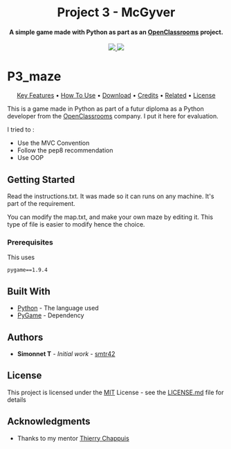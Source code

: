 <h1 align="center">
  <br>

  <br>
  Project 3 - McGyver
  <br>
</h1>

<h4 align="center">A simple game made with Python as part as an <a href="https://openclassrooms.com/en" target="_blank">OpenClassrooms</a> project.</h4>


<p align="center">
  <a href="">
    <img src="https://img.shields.io/badge/Python-3.7-green.svg">
  </a>
  <a href="https://opensource.org/licenses/MIT">
    <img src="https://img.shields.io/badge/license-MIT-blue.svg">
  </a>
</p>

# P3_maze
<p align="center">
  <a href="#key-features">Key Features</a> •
  <a href="#how-to-use">How To Use</a> •
  <a href="#download">Download</a> •
  <a href="#credits">Credits</a> •
  <a href="#related">Related</a> •
  <a href="#license">License</a>
</p>

This is a game made in Python as part of a futur diploma as a Python developer from the [OpenClassrooms](https://openclassrooms.com/en) company. I put it here for evaluation.

I tried to :
* Use the MVC Convention
* Follow the pep8 recommendation
* Use OOP

## Getting Started

Read the instructions.txt. It was made so it can runs on any machine. It's part of the requirement.

You can modify the map.txt, and make your own maze by editing it. This type of file is easier to modify hence the choice.

### Prerequisites

This uses 
```
pygame==1.9.4
```

## Built With

* [Python](https://www.python.org/) - The language used
* [PyGame](https://www.pygame.org) - Dependency

## Authors

* **Simonnet T** - *Initial work* - [smtr42](https://github.com/smtr42)

## License

This project is licensed under the [MIT](https://choosealicense.com/licenses/mit/) License - see the [LICENSE.md](LICENSE.md) file for details


## Acknowledgments

* Thanks to my mentor [Thierry Chappuis](https://github.com/tchappui)
